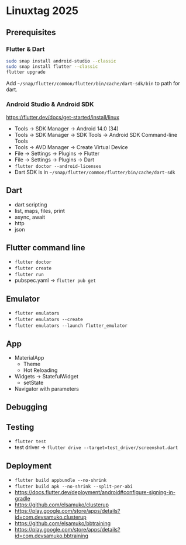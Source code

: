 # Linuxtag 2025

## Prerequisites

### Flutter & Dart
```bash
sudo snap install android-studio --classic
sudo snap install flutter --classic
flutter upgrade
```
Add `~/snap/flutter/common/flutter/bin/cache/dart-sdk/bin` to path for dart.

### Android Studio & Android SDK
https://flutter.dev/docs/get-started/install/linux
* Tools → SDK Manager → Android 14.0 (34)
* Tools → SDK Manager → SDK Tools → Android SDK Command-line Tools
* Tools → AVD Manager → Create Virtual Device
* File → Settings → Plugins → Flutter
* File → Settings → Plugins → Dart
* `flutter doctor --android-licenses`
* Dart SDK is in `~/snap/flutter/common/flutter/bin/cache/dart-sdk`

## Dart
* dart scripting
* list, maps, files, print
* async, await
* http
* json

## Flutter command line
* `flutter doctor`
* `flutter create`
* `flutter run`
* pubspec.yaml → `flutter pub get`

## Emulator
* `flutter emulators`
* `flutter emulators --create`
* `flutter emulators --launch flutter_emulator`

## App
* MaterialApp
  * Theme
  * Hot Reloading
* Widgets → StatefulWidget
  * setState
* Navigator with parameters

## Debugging

## Testing
* `flutter test`
* test driver → `flutter drive --target=test_driver/screenshot.dart`

## Deployment
* `flutter build appbundle --no-shrink`
* `flutter build apk --no-shrink --split-per-abi`
* https://docs.flutter.dev/deployment/android#configure-signing-in-gradle
* https://github.com/elsamuko/clusterup
* https://play.google.com/store/apps/details?id=com.devsamuko.clusterup
* https://github.com/elsamuko/bbtraining
* https://play.google.com/store/apps/details?id=com.devsamuko.bbtraining

